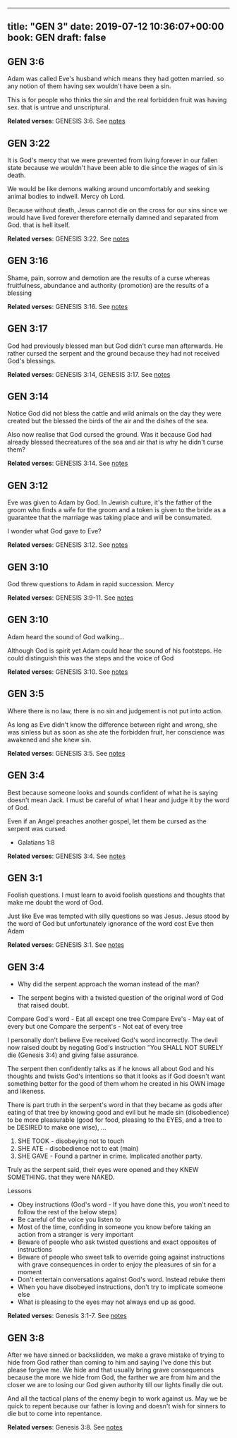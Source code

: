 
---
title: "GEN 3"
date: 2019-07-12 10:36:07+00:00
book: GEN
draft: false
---

## GEN 3:6

Adam was called Eve's husband which means they had gotten married. so any notion of them having sex wouldn't have been a sin. 

This is for people who thinks the sin and the real forbidden fruit was having sex. that is untrue and unscriptural.

**Related verses**: GENESIS 3:6. See [notes](https://my.bible.com/notes/3206728013459481089)


## GEN 3:22

It is God's mercy that we were prevented from living forever in our fallen state because we wouldn't have been able to die since the wages of sin is death.

We would be like demons walking around uncomfortably and seeking animal bodies to indwell. Mercy oh Lord.

Because without death, Jesus cannot die on the cross for our sins since we would have lived forever therefore eternally damned and separated from God. that is hell itself.

**Related verses**: GENESIS 3:22. See [notes](https://my.bible.com/notes/3206444656968327365)


## GEN 3:16

Shame, pain, sorrow and demotion are the results of a curse whereas fruitfulness, abundance and authority (promotion) are the results of a blessing

**Related verses**: GENESIS 3:16. See [notes](https://my.bible.com/notes/3206442390089621636)


## GEN 3:17

God had previously blessed man but God didn't curse man afterwards. He rather cursed the serpent and the ground because they had not received God's blessings.

**Related verses**: GENESIS 3:14, GENESIS 3:17. See [notes](https://my.bible.com/notes/3206441283313459289)


## GEN 3:14

Notice God did not bless the cattle and wild animals on the day they were created but the blessed the birds of the air and the dishes of the sea.

Also now realise that God cursed the ground. Was it because God had already blessed thecreatures of the sea and air that is why he didn't curse them?

**Related verses**: GENESIS 3:14. See [notes](https://my.bible.com/notes/3206432350158971889)


## GEN 3:12

Eve was given to Adam by God. In Jewish culture, it's the father of the groom who finds a wife for the groom and a token is given to the bride as a guarantee that the marriage was taking place and will be consumated.

I wonder what God gave to Eve?

**Related verses**: GENESIS 3:12. See [notes](https://my.bible.com/notes/3206430480480855007)


## GEN 3:10

God threw questions to Adam in rapid succession. Mercy

**Related verses**: GENESIS 3:9-11. See [notes](https://my.bible.com/notes/3206428927405581260)


## GEN 3:10

Adam heard the sound of God walking...

Although God is spirit yet Adam could hear the sound of his footsteps. He could distinguish this was the steps and the voice of God

**Related verses**: GENESIS 3:10. See [notes](https://my.bible.com/notes/3206427900908397508)


## GEN 3:5

Where there is no law, there is no sin and judgement is not put into action.

As long as Eve didn't know the difference between right and wrong, she was sinless but as soon as she ate the forbidden fruit, her conscience was awakened and she knew sin.

**Related verses**: GENESIS 3:5. See [notes](https://my.bible.com/notes/3206423303758275489)


## GEN 3:4

Best because someone looks and sounds confident of what he is saying doesn't mean Jack. I must be careful of what I hear and judge it by the word of God.

Even if an Angel preaches another gospel, let them be cursed as the serpent was cursed.

* Galatians 1:8

**Related verses**: GENESIS 3:4. See [notes](https://my.bible.com/notes/3206422022582952842)


## GEN 3:1

Foolish questions. I must learn to avoid foolish questions and thoughts that make me doubt the word of God.

Just like Eve was tempted with silly questions so was Jesus. Jesus stood by the word of God but unfortunately ignorance of the word cost Eve then Adam

**Related verses**: GENESIS 3:1. See [notes](https://my.bible.com/notes/3206419950412227456)


## GEN 3:4

- Why did the serpent approach the woman instead of the man?

- The serpent begins with a twisted question of the original word of God that raised doubt. 

Compare God's word - Eat all except one tree
Compare Eve's - May eat of every but one
Compare the serpent's - Not eat of every tree 

I personally don't believe Eve received God's word incorrectly. The devil now raised doubt by negating God's instruction "You SHALL NOT SURELY die (Genesis 3:4) and giving false assurance.

The serpent then confidently talks as if he knows all about God and his thoughts and twists God's intentions so that it looks as if God doesn't want something better for the good of them whom he created in his OWN image and likeness.

There is part truth in the serpent's word in that they became as gods after eating of that tree by knowing good and evil but he made sin (disobedience) to be more pleasurable (good for food, pleasing to the EYES, and a tree to be DESIRED to make one wise), ...

1. SHE TOOK - disobeying not to touch
2. SHE ATE - disobedience not to eat (main)
3. SHE GAVE - Found a partner in crime. Implicated another party.

Truly as the serpent said, their eyes were opened and they KNEW SOMETHING. that they were NAKED.

Lessons
- Obey instructions (God's word - If you have done this, you won't need to follow the rest of the below steps)
- Be careful of the voice you listen to
- Most of the time, confiding in someone you know before taking an action from a stranger is very important
- Beware of people who ask twisted questions and exact opposites of instructions 
- Beware of people who sweet talk to override going against instructions with grave consequences in order to enjoy the pleasures of sin for a moment 
- Don't entertain conversations against God's word. Instead rebuke them
- When you have disobeyed instructions, don't try to implicate someone else
- What is pleasing to the eyes may not always end up as good.

**Related verses**: Genesis 3:1-7. See [notes](https://my.bible.com/notes/2394136353883021393)


## GEN 3:8

After we have sinned or backslidden, we make a grave mistake of trying to hide from God rather than coming to him and saying I've done this but please forgive me. We hide and that usually bring grave consequences because the more we hide from God, the farther we are from him and the closer we are to losing our God given authority till our lights finally die out.

And all the tactical plans of the enemy begin to work against us. May we be quick to repent because our father is loving and doesn't wish for sinners to die but to come into repentance.

**Related verses**: Genesis 3:8. See [notes](https://my.bible.com/notes/2393204262806741418)

